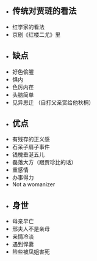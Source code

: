 - ## 传统对贾琏的看法
- 红学家的看法
- 京剧《红楼二尤》里
- ## 缺点
- 好色偷腥
- 惧内
- 色厉内荏
- 头脑简单
- 见异思迁 （自打父亲赏给他秋桐）
- ## 优点
- 有残存的正义感
- 石呆子扇子事件
- 钱槐垂涎五儿
- 磊落大方（跟贾珍比的话）
- 重感情
- 办事得力
- Not a womanizer
- ## 身世
- 母亲早亡
- 邢夫人不是亲母
- 亲情冷淡
- 遇到悍妻
- 险些被凤姐害死
